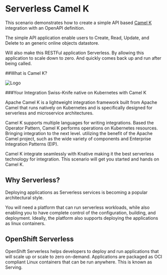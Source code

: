 # Serverless Camel K

This scenario demonstrates how to create a simple API based [Camel K](https://camel.apache.org/camel-k/latest/index.html) integration with an OpenAPI definition.

The simple API application enable users to Create, Read, Update, and Delete to an generic online objects datastore.

Will also make this RESTFul application Serverless. By allowing this application to scale down to zero. And quickly comes back up and run after being called.


##What is Camel K?

![Logo](https://www.nicolaferraro.me/images/post-logo-apache-camel-d.png)

###Your Integration Swiss-Knife native on Kubernetes with Camel K

Apache Camel K is a lightweight integration framework built from Apache Camel that runs natively on Kubernetes and is specifically designed for serverless and microservice architectures.

Camel K supports multiple languages for writing integrations. Based the Operator Pattern, Camel K performs operations on Kubernetes resources. Bringing integration to the next level. utilizing the benefit of the Apache Camel project, such as the wide variety of components and Enterprise Integration Patterns (EIP).

Camel K integrate seamlessly with Knative making it the best serverless technology for integration. This scenario will get you started and hands on Camel K.

## Why Serverless?
Deploying applications as Serverless services is becoming a popular architectural style.

You will need a  platform that can run serverless workloads, while also enabling you to have complete control of the configuration, building, and deployment. Ideally, the platform also supports deploying the applications as linux containers.

##  OpenShift Serverless

OpenShift Serverless helps developers to deploy and run applications that will scale up or scale to zero on-demand. Applications are packaged as OCI compliant Linux containers that can be run anywhere. This is known as Serving.
